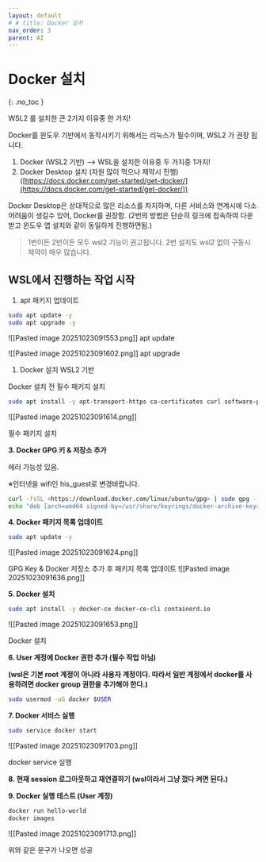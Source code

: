 ```yaml
---
layout: default
# # title: Docker 설치
nav_order: 3
parent: AI
---
```


# Docker 설치
{: .no_toc }


WSL2 를 설치한 큰 2가지 이유중 한 가지!

Docker를 윈도우 기반에서 동작시키기 위해서는 리눅스가 필수이며, WSL2 가 권장 됩니다.

1. Docker (WSL2 기반) —> WSL을 설치한 이유중 두 가지중 1가지!
2. Docker Desktop 설치 (자원 많이 먹으나 제약시 진행)([https://docs.docker.com/get-started/get-docker/](https://docs.docker.com/get-started/get-docker/))

Docker Desktop은 상대적으로 많은 리소스를 차지하며, 다른 서비스와 연계시에 다소 어려움이 생길수 있어, Docker를 권장함. (2번의 방법은 단순히 링크에 접속하여 다운받고 윈도우 앱 설치와 같이 동일하게 진행하면됨.)

> 1번이든 2번이든 모두 wsl2 기능이 권고됩니다. 2번 설치도 wsl2 없이 구동시 제약이 매우 많습니다.

## WSL에서 진행하는 작업 시작

1. apt 패키지 업데이트

```bash
sudo apt update -y
sudo apt upgrade -y
```



![[Pasted image 20251023091553.png]]
apt update


![[Pasted image 20251023091602.png]]
apt upgrade

1. Docker 설치 WSL2 기반

Docker 설치 전 필수 패키지 설치

```bash
sudo apt install -y apt-transport-https ca-certificates curl software-properties-common
```

![[Pasted image 20251023091614.png]]

필수 패키지 설치

**3. Docker GPG 키 & 저장소 추가**

에러 가능성 있음.

※인터넷을 wifi인 his_guest로 변경바랍니다.

```bash
curl -fsSL <https://download.docker.com/linux/ubuntu/gpg> | sudo gpg --dearmor -o /usr/share/keyrings/docker-archive-keyring.gpg
echo "deb [arch=amd64 signed-by=/usr/share/keyrings/docker-archive-keyring.gpg] <https://download.docker.com/linux/ubuntu> $(lsb_release -cs) stable" | sudo tee /etc/apt/sources.list.d/docker.list > /dev/null
```

**4. Docker 패키지 목록 업데이트**

```bash
sudo apt update -y
```

![[Pasted image 20251023091624.png]]

GPG Key & Docker 저장소 추가 후 패키지 목록 업데이트
![[Pasted image 20251023091636.png]]

**5. Docker 설치**

```bash
sudo apt install -y docker-ce docker-ce-cli containerd.io
```

![[Pasted image 20251023091653.png]]

Docker 설치

**6. User 계정에 Docker 권한 추가 (필수 작업 아님)**

**(wsl은 기본 root 계정이 아니라 사용자 계정이다. 따라서 일반 계정에서 docker를 사용하려면 docker group 권한을 추가해야 한다.)**

```bash
sudo usermod -aG docker $USER
```

**7. Docker 서비스 실행**

```bash
sudo service docker start
```

![[Pasted image 20251023091703.png]]

docker service 실행

**8. 현재 session 로그아웃하고 재연결하기 (wsl이라서 그냥 껐다 켜면 된다.)**

**9. Docker 실행 테스트 (User 계정)**

```bash
docker run hello-world
docker images
```

![[Pasted image 20251023091713.png]]

위와 같은 문구가 나오면 성공
